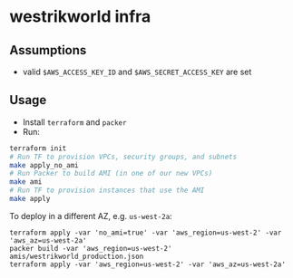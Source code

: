 # westrikworld infra

## Assumptions

- valid `$AWS_ACCESS_KEY_ID`  and `$AWS_SECRET_ACCESS_KEY` are set

## Usage

- Install `terraform` and `packer`
- Run:

```sh
terraform init
# Run TF to provision VPCs, security groups, and subnets
make apply_no_ami
# Run Packer to build AMI (in one of our new VPCs)
make ami
# Run TF to provision instances that use the AMI
make apply
```

To deploy in a different AZ, e.g. `us-west-2a`:

```
terraform apply -var 'no_ami=true' -var 'aws_region=us-west-2' -var 'aws_az=us-west-2a'
packer build -var 'aws_region=us-west-2' amis/westrikworld_production.json
terraform apply -var 'aws_region=us-west-2' -var 'aws_az=us-west-2a'
```


